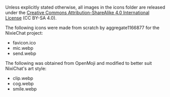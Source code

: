 Unless explicitly stated otherwise, all images in the icons folder are released
under the
[Creative Commons Attribution-ShareAlike 4.0 International License](https://creativecommons.org/licenses/by-sa/4.0/deed.en)
(CC BY-SA 4.0).

The following icons were made from scratch by aggregate1166877 for the
NixieChat project:

* favicon.ico
* mic.webp
* send.webp

The following was obtained from OpenMoji and modified to better suit NixiChat's
art style:

* clip.webp
* cog.webp
* smile.webp
